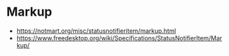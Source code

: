 # Markup

* <https://notmart.org/misc/statusnotifieritem/markup.html>
* <https://www.freedesktop.org/wiki/Specifications/StatusNotifierItem/Markup/>

